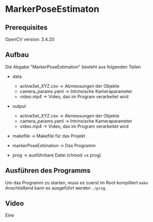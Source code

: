 # MarkerPoseEstimaton

## Prerequisites

OpenCV version: 3.4.20


## Aufbau

Die Abgabe "MarkerPoseEstimation" besteht aus folgenden Teilen
- data
    - activeSet_XYZ.csv -> Abmessungen der Objekte
    - camera_params.yaml -> Intrinsische Kameraparameter
    - video.mp4 -> Video, das im Program verarbeitet wird

- output
    - activeSet_XYZ.csv -> Abmessungen der Objekte
    - camera_params.yaml -> Intrinsische Kameraparameter
    - video.mp4 -> Video, das im Program verarbeitet wird

- makefile -> Makefile für das Projekt

- markerPoseEstimation -> Das Programm

- prog -> ausführbare Datei (chmod +x prog)


## Ausführen des Programms

Um das Programm zu starten, muss es zuerst im Root kompilliert 
`make` 
Anschließend kann es ausgeführt werden
`./prog`. 


## Video

Eine 